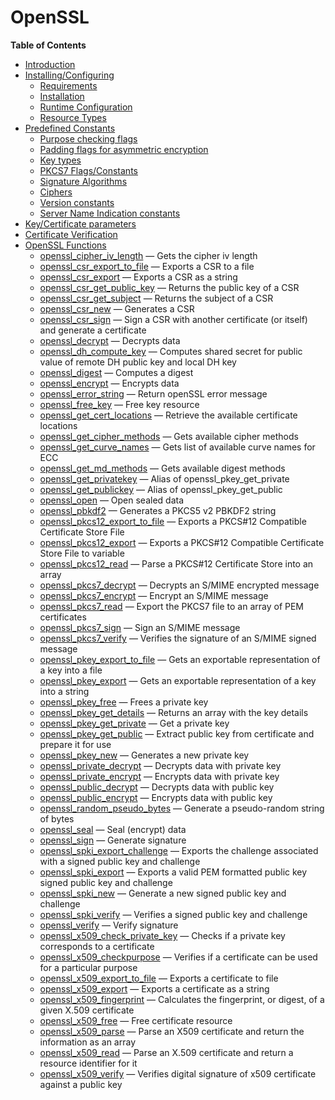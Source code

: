 OpenSSL
=======

**Table of Contents**

-   [Introduction](/intro/openssl.html)
-   [Installing/Configuring](/openssl/setup.html)
    -   [Requirements](/openssl/setup.html#Requirements)
    -   [Installation](/openssl/setup.html#Installation)
    -   [Runtime
        Configuration](/openssl/setup.html#Runtime%20Configuration)
    -   [Resource Types](/openssl/setup.html#Resource%20Types)
-   [Predefined Constants](/openssl/constants.html)
    -   [Purpose checking
        flags](/openssl/constants.html#Purpose%20checking%20flags)
    -   [Padding flags for asymmetric
        encryption](/openssl/constants.html#Padding%20flags%20for%20asymmetric%20encryption)
    -   [Key types](/openssl/constants.html#Key%20types)
    -   [PKCS7
        Flags/Constants](/openssl/constants.html#PKCS7%20Flags/Constants)
    -   [Signature
        Algorithms](/openssl/constants.html#Signature%20Algorithms)
    -   [Ciphers](/openssl/constants.html#Ciphers)
    -   [Version constants](/openssl/constants.html#Version%20constants)
    -   [Server Name Indication
        constants](/openssl/constants.html#Server%20Name%20Indication%20constants)
-   [Key/Certificate parameters](/openssl/certparams.html)
-   [Certificate Verification](/openssl/cert/verification.html)
-   [OpenSSL Functions](/ref/openssl.html)
    -   [openssl\_cipher\_iv\_length](/ref/openssl.html#openssl_cipher_iv_length)
        — Gets the cipher iv length
    -   [openssl\_csr\_export\_to\_file](/ref/openssl.html#openssl_csr_export_to_file)
        — Exports a CSR to a file
    -   [openssl\_csr\_export](/ref/openssl.html#openssl_csr_export) —
        Exports a CSR as a string
    -   [openssl\_csr\_get\_public\_key](/ref/openssl.html#openssl_csr_get_public_key)
        — Returns the public key of a CSR
    -   [openssl\_csr\_get\_subject](/ref/openssl.html#openssl_csr_get_subject)
        — Returns the subject of a CSR
    -   [openssl\_csr\_new](/ref/openssl.html#openssl_csr_new) —
        Generates a CSR
    -   [openssl\_csr\_sign](/ref/openssl.html#openssl_csr_sign) — Sign
        a CSR with another certificate (or itself) and generate a
        certificate
    -   [openssl\_decrypt](/ref/openssl.html#openssl_decrypt) — Decrypts
        data
    -   [openssl\_dh\_compute\_key](/ref/openssl.html#openssl_dh_compute_key)
        — Computes shared secret for public value of remote DH public
        key and local DH key
    -   [openssl\_digest](/ref/openssl.html#openssl_digest) — Computes a
        digest
    -   [openssl\_encrypt](/ref/openssl.html#openssl_encrypt) — Encrypts
        data
    -   [openssl\_error\_string](/ref/openssl.html#openssl_error_string)
        — Return openSSL error message
    -   [openssl\_free\_key](/ref/openssl.html#openssl_free_key) — Free
        key resource
    -   [openssl\_get\_cert\_locations](/ref/openssl.html#openssl_get_cert_locations)
        — Retrieve the available certificate locations
    -   [openssl\_get\_cipher\_methods](/ref/openssl.html#openssl_get_cipher_methods)
        — Gets available cipher methods
    -   [openssl\_get\_curve\_names](/ref/openssl.html#openssl_get_curve_names)
        — Gets list of available curve names for ECC
    -   [openssl\_get\_md\_methods](/ref/openssl.html#openssl_get_md_methods)
        — Gets available digest methods
    -   [openssl\_get\_privatekey](/ref/openssl.html#openssl_get_privatekey)
        — Alias of openssl\_pkey\_get\_private
    -   [openssl\_get\_publickey](/ref/openssl.html#openssl_get_publickey)
        — Alias of openssl\_pkey\_get\_public
    -   [openssl\_open](/ref/openssl.html#openssl_open) — Open sealed
        data
    -   [openssl\_pbkdf2](/ref/openssl.html#openssl_pbkdf2) — Generates
        a PKCS5 v2 PBKDF2 string
    -   [openssl\_pkcs12\_export\_to\_file](/ref/openssl.html#openssl_pkcs12_export_to_file)
        — Exports a PKCS\#12 Compatible Certificate Store File
    -   [openssl\_pkcs12\_export](/ref/openssl.html#openssl_pkcs12_export)
        — Exports a PKCS\#12 Compatible Certificate Store File to
        variable
    -   [openssl\_pkcs12\_read](/ref/openssl.html#openssl_pkcs12_read) —
        Parse a PKCS\#12 Certificate Store into an array
    -   [openssl\_pkcs7\_decrypt](/ref/openssl.html#openssl_pkcs7_decrypt)
        — Decrypts an S/MIME encrypted message
    -   [openssl\_pkcs7\_encrypt](/ref/openssl.html#openssl_pkcs7_encrypt)
        — Encrypt an S/MIME message
    -   [openssl\_pkcs7\_read](/ref/openssl.html#openssl_pkcs7_read) —
        Export the PKCS7 file to an array of PEM certificates
    -   [openssl\_pkcs7\_sign](/ref/openssl.html#openssl_pkcs7_sign) —
        Sign an S/MIME message
    -   [openssl\_pkcs7\_verify](/ref/openssl.html#openssl_pkcs7_verify)
        — Verifies the signature of an S/MIME signed message
    -   [openssl\_pkey\_export\_to\_file](/ref/openssl.html#openssl_pkey_export_to_file)
        — Gets an exportable representation of a key into a file
    -   [openssl\_pkey\_export](/ref/openssl.html#openssl_pkey_export) —
        Gets an exportable representation of a key into a string
    -   [openssl\_pkey\_free](/ref/openssl.html#openssl_pkey_free) —
        Frees a private key
    -   [openssl\_pkey\_get\_details](/ref/openssl.html#openssl_pkey_get_details)
        — Returns an array with the key details
    -   [openssl\_pkey\_get\_private](/ref/openssl.html#openssl_pkey_get_private)
        — Get a private key
    -   [openssl\_pkey\_get\_public](/ref/openssl.html#openssl_pkey_get_public)
        — Extract public key from certificate and prepare it for use
    -   [openssl\_pkey\_new](/ref/openssl.html#openssl_pkey_new) —
        Generates a new private key
    -   [openssl\_private\_decrypt](/ref/openssl.html#openssl_private_decrypt)
        — Decrypts data with private key
    -   [openssl\_private\_encrypt](/ref/openssl.html#openssl_private_encrypt)
        — Encrypts data with private key
    -   [openssl\_public\_decrypt](/ref/openssl.html#openssl_public_decrypt)
        — Decrypts data with public key
    -   [openssl\_public\_encrypt](/ref/openssl.html#openssl_public_encrypt)
        — Encrypts data with public key
    -   [openssl\_random\_pseudo\_bytes](/ref/openssl.html#openssl_random_pseudo_bytes)
        — Generate a pseudo-random string of bytes
    -   [openssl\_seal](/ref/openssl.html#openssl_seal) — Seal (encrypt)
        data
    -   [openssl\_sign](/ref/openssl.html#openssl_sign) — Generate
        signature
    -   [openssl\_spki\_export\_challenge](/ref/openssl.html#openssl_spki_export_challenge)
        — Exports the challenge associated with a signed public key and
        challenge
    -   [openssl\_spki\_export](/ref/openssl.html#openssl_spki_export) —
        Exports a valid PEM formatted public key signed public key and
        challenge
    -   [openssl\_spki\_new](/ref/openssl.html#openssl_spki_new) —
        Generate a new signed public key and challenge
    -   [openssl\_spki\_verify](/ref/openssl.html#openssl_spki_verify) —
        Verifies a signed public key and challenge
    -   [openssl\_verify](/ref/openssl.html#openssl_verify) — Verify
        signature
    -   [openssl\_x509\_check\_private\_key](/ref/openssl.html#openssl_x509_check_private_key)
        — Checks if a private key corresponds to a certificate
    -   [openssl\_x509\_checkpurpose](/ref/openssl.html#openssl_x509_checkpurpose)
        — Verifies if a certificate can be used for a particular purpose
    -   [openssl\_x509\_export\_to\_file](/ref/openssl.html#openssl_x509_export_to_file)
        — Exports a certificate to file
    -   [openssl\_x509\_export](/ref/openssl.html#openssl_x509_export) —
        Exports a certificate as a string
    -   [openssl\_x509\_fingerprint](/ref/openssl.html#openssl_x509_fingerprint)
        — Calculates the fingerprint, or digest, of a given X.509
        certificate
    -   [openssl\_x509\_free](/ref/openssl.html#openssl_x509_free) —
        Free certificate resource
    -   [openssl\_x509\_parse](/ref/openssl.html#openssl_x509_parse) —
        Parse an X509 certificate and return the information as an array
    -   [openssl\_x509\_read](/ref/openssl.html#openssl_x509_read) —
        Parse an X.509 certificate and return a resource identifier for
        it
    -   [openssl\_x509\_verify](/ref/openssl.html#openssl_x509_verify) —
        Verifies digital signature of x509 certificate against a public
        key
